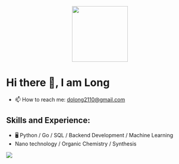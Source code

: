 <div id="header" align="center">
  <img src="https://media.giphy.com/media/R03zWv5p1oNSQd91EP/giphy.gif" width="150"/>
</div>

# Hi there 👋, I am Long

- 📫 How to reach me: dolong2110@gmail.com

## Skills and Experience:

* 🖥️ Python / Go / SQL / Backend Development / Machine Learning
* Nano technology / Organic Chemistry / Synthesis

![](https://komarev.com/ghpvc/?username=dolong2110&color=red)

<!--
**dolong2110/DoLong2110** is a ✨ _special_ ✨ repository because its `README.md` (this file) appears on your GitHub profile.

Here are some ideas to get you started:

- 🔭 I’m currently working on ...
- 🌱 I’m currently learning ...
- 👯 I’m looking to collaborate on ...
- 🤔 I’m looking for help with ...
- 💬 Ask me about ...
- 📫 How to reach me: ...
- 😄 Pronouns: ...
- ⚡ Fun fact: ...
-->
